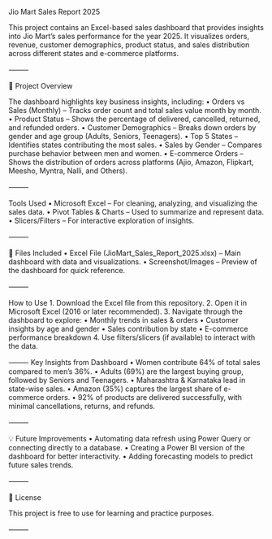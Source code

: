 Jio Mart Sales Report 2025

This project contains an Excel-based sales dashboard that provides insights into Jio Mart’s sales performance for the year 2025. It visualizes orders, revenue, customer demographics, product status, and sales distribution across different states and e-commerce platforms.

⸻

🔎 Project Overview

The dashboard highlights key business insights, including:
	•	Orders vs Sales (Monthly) – Tracks order count and total sales value month by month.
	•	Product Status – Shows the percentage of delivered, cancelled, returned, and refunded orders.
	•	Customer Demographics – Breaks down orders by gender and age group (Adults, Seniors, Teenagers).
	•	Top 5 States – Identifies states contributing the most sales.
	•	Sales by Gender – Compares purchase behavior between men and women.
	•	E-commerce Orders – Shows the distribution of orders across platforms (Ajio, Amazon, Flipkart, Meesho, Myntra, Nalli, and Others).

⸻

Tools Used
	•	Microsoft Excel – For cleaning, analyzing, and visualizing the sales data.
	•	Pivot Tables & Charts – Used to summarize and represent data.
	•	Slicers/Filters – For interactive exploration of insights.

⸻

📂 Files Included
	•	Excel File (JioMart_Sales_Report_2025.xlsx) – Main dashboard with data and visualizations.
	•	Screenshot/Images – Preview of the dashboard for quick reference.

⸻

How to Use
	1.	Download the Excel file from this repository.
	2.	Open it in Microsoft Excel (2016 or later recommended).
	3.	Navigate through the dashboard to explore:
	•	Monthly trends in sales & orders
	•	Customer insights by age and gender
	•	Sales contribution by state
	•	E-commerce performance breakdown
	4.	Use filters/slicers (if available) to interact with the data.

⸻
 Key Insights from Dashboard
	•	Women contribute 64% of total sales compared to men’s 36%.
	•	Adults (69%) are the largest buying group, followed by Seniors and Teenagers.
	•	Maharashtra & Karnataka lead in state-wise sales.
	•	Amazon (35%) captures the largest share of e-commerce orders.
	•	92% of products are delivered successfully, with minimal cancellations, returns, and refunds.

⸻

💡 Future Improvements
	•	Automating data refresh using Power Query or connecting directly to a database.
	•	Creating a Power BI version of the dashboard for better interactivity.
	•	Adding forecasting models to predict future sales trends.

⸻

📜 License

This project is free to use for learning and practice purposes.

⸻
